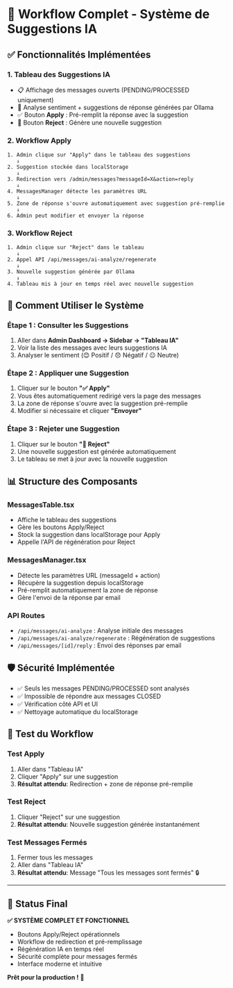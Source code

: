 # 🚀 Workflow Complet - Système de Suggestions IA

## ✅ Fonctionnalités Implémentées

### 1. **Tableau des Suggestions IA**
- 📋 Affichage des messages ouverts (PENDING/PROCESSED uniquement)
- 🤖 Analyse sentiment + suggestions de réponse générées par Ollama
- ✅ Bouton **Apply** : Pré-remplit la réponse avec la suggestion
- 🔄 Bouton **Reject** : Génère une nouvelle suggestion

### 2. **Workflow Apply**
```
1. Admin clique sur "Apply" dans le tableau des suggestions
   ↓
2. Suggestion stockée dans localStorage
   ↓  
3. Redirection vers /admin/messages?messageId=X&action=reply
   ↓
4. MessagesManager détecte les paramètres URL
   ↓
5. Zone de réponse s'ouvre automatiquement avec suggestion pré-remplie
   ↓
6. Admin peut modifier et envoyer la réponse
```

### 3. **Workflow Reject**
```
1. Admin clique sur "Reject" dans le tableau
   ↓
2. Appel API /api/messages/ai-analyze/regenerate
   ↓
3. Nouvelle suggestion générée par Ollama
   ↓
4. Tableau mis à jour en temps réel avec nouvelle suggestion
```

## 🎯 Comment Utiliser le Système

### **Étape 1 : Consulter les Suggestions**
1. Aller dans **Admin Dashboard → Sidebar → "Tableau IA"**
2. Voir la liste des messages avec leurs suggestions IA
3. Analyser le sentiment (😊 Positif / 😞 Négatif / 😐 Neutre)

### **Étape 2 : Appliquer une Suggestion**
1. Cliquer sur le bouton **"✅ Apply"** 
2. Vous êtes automatiquement redirigé vers la page des messages
3. La zone de réponse s'ouvre avec la suggestion pré-remplie
4. Modifier si nécessaire et cliquer **"Envoyer"**

### **Étape 3 : Rejeter une Suggestion**
1. Cliquer sur le bouton **"🔄 Reject"**
2. Une nouvelle suggestion est générée automatiquement
3. Le tableau se met à jour avec la nouvelle suggestion

## 📊 Structure des Composants

### **MessagesTable.tsx**
- Affiche le tableau des suggestions
- Gère les boutons Apply/Reject
- Stock la suggestion dans localStorage pour Apply
- Appelle l'API de régénération pour Reject

### **MessagesManager.tsx** 
- Détecte les paramètres URL (messageId + action)
- Récupère la suggestion depuis localStorage
- Pré-remplit automatiquement la zone de réponse
- Gère l'envoi de la réponse par email

### **API Routes**
- `/api/messages/ai-analyze` : Analyse initiale des messages
- `/api/messages/ai-analyze/regenerate` : Régénération de suggestions
- `/api/messages/[id]/reply` : Envoi des réponses par email

## 🛡️ Sécurité Implémentée

- ✅ Seuls les messages PENDING/PROCESSED sont analysés
- ✅ Impossible de répondre aux messages CLOSED
- ✅ Vérification côté API et UI
- ✅ Nettoyage automatique du localStorage

## 🧪 Test du Workflow

### **Test Apply**
1. Aller dans "Tableau IA"
2. Cliquer "Apply" sur une suggestion
3. **Résultat attendu**: Redirection + zone de réponse pré-remplie

### **Test Reject**  
1. Cliquer "Reject" sur une suggestion
2. **Résultat attendu**: Nouvelle suggestion générée instantanément

### **Test Messages Fermés**
1. Fermer tous les messages 
2. Aller dans "Tableau IA"
3. **Résultat attendu**: Message "Tous les messages sont fermés" 🔒

---

## 🎉 Status Final

**✅ SYSTÈME COMPLET ET FONCTIONNEL**

- Boutons Apply/Reject opérationnels
- Workflow de redirection et pré-remplissage
- Régénération IA en temps réel
- Sécurité complète pour messages fermés
- Interface moderne et intuitive

**Prêt pour la production !** 🚀
